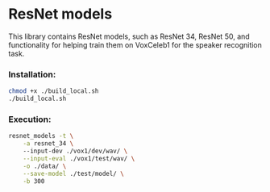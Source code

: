 # ResNet models

This library contains ResNet models, such as ResNet 34, ResNet 50, and functionality for helping train them on VoxCeleb1 for the speaker recognition task.

### Installation:

```bash
chmod +x ./build_local.sh
./build_local.sh
```

### Execution:
```bash
resnet_models -t \
    -a resnet_34 \ 
    --input-dev ./vox1/dev/wav/ \
    --input-eval ./vox1/test/wav/ \
    -o ./data/ \
    --save-model ./test/model/ \
    -b 300
```